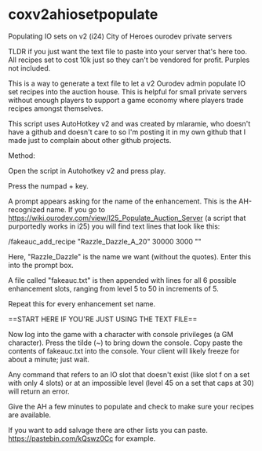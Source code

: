 # coxv2ahiosetpopulate
Populating IO sets on v2 (i24) City of Heroes ourodev private servers

TLDR if you just want the text file to paste into your server that's here too. All recipes set to cost 10k just so they can't be vendored for profit. Purples not included.

This is a way to generate a text file to let a v2 Ourodev admin populate IO set recipes into the auction house. This is helpful for small private servers without enough players to support a game economy where players trade recipes amongst themselves.

This script uses AutoHotkey v2 and was created by mlaramie, who doesn't have a github and doesn't care to so I'm posting it in my own github that I made just to complain about other github projects.

Method:

Open the script in Autohotkey v2 and press play.

Press the numpad + key.

A prompt appears asking for the name of the enhancement. This is the AH-recognized name. If you go to https://wiki.ourodev.com/view/I25_Populate_Auction_Server (a script that purportedly works in i25) you will find text lines that look like this:

/fakeauc_add_recipe "Razzle_Dazzle_A_20" 30000 3000 ""

Here, "Razzle_Dazzle" is the name we want (without the quotes). Enter this into the prompt box.

A file called "fakeauc.txt" is then appended with lines for all 6 possible enhancement slots, ranging from level 5 to 50 in increments of 5.

Repeat this for every enhancement set name.

==START HERE IF YOU'RE JUST USING THE TEXT FILE==

Now log into the game with a character with console privileges (a GM character). Press the tilde (~) to bring down the console. Copy paste the contents of fakeauc.txt into the console. Your client will likely freeze for about a minute; just wait.

Any command that refers to an IO slot that doesn't exist (like slot f on a set with only 4 slots) or at an impossible level (level 45 on a set that caps at 30) will return an error.

Give the AH a few minutes to populate and check to make sure your recipes are available.

If you want to add salvage there are other lists you can paste. https://pastebin.com/kQswz0Cc for example.
